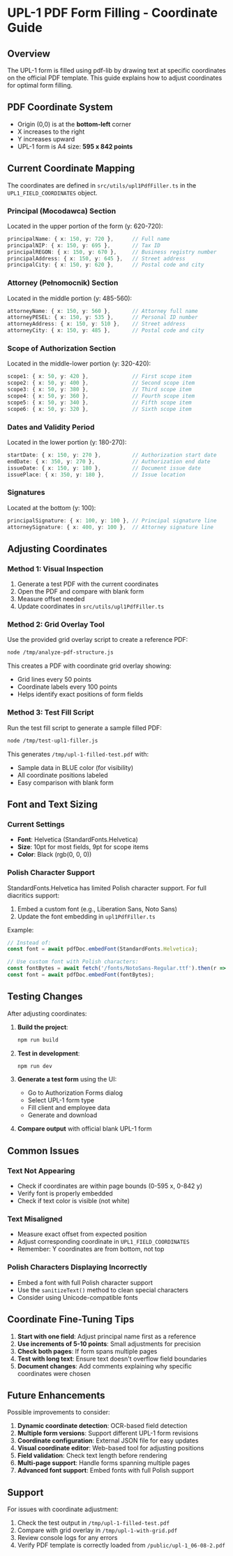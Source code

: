 # UPL-1 PDF Form Filling - Coordinate Guide

## Overview

The UPL-1 form is filled using pdf-lib by drawing text at specific coordinates on the official PDF template. This guide explains how to adjust coordinates for optimal form filling.

## PDF Coordinate System

- Origin (0,0) is at the **bottom-left** corner
- X increases to the right
- Y increases upward
- UPL-1 form is A4 size: **595 x 842 points**

## Current Coordinate Mapping

The coordinates are defined in `src/utils/upl1PdfFiller.ts` in the `UPL1_FIELD_COORDINATES` object.

### Principal (Mocodawca) Section

Located in the upper portion of the form (y: 620-720):

```typescript
principalName: { x: 150, y: 720 },      // Full name
principalNIP: { x: 150, y: 695 },       // Tax ID
principalREGON: { x: 150, y: 670 },     // Business registry number
principalAddress: { x: 150, y: 645 },   // Street address
principalCity: { x: 150, y: 620 },      // Postal code and city
```

### Attorney (Pełnomocnik) Section

Located in the middle portion (y: 485-560):

```typescript
attorneyName: { x: 150, y: 560 },       // Attorney full name
attorneyPESEL: { x: 150, y: 535 },      // Personal ID number
attorneyAddress: { x: 150, y: 510 },    // Street address
attorneyCity: { x: 150, y: 485 },       // Postal code and city
```

### Scope of Authorization Section

Located in the middle-lower portion (y: 320-420):

```typescript
scope1: { x: 50, y: 420 },              // First scope item
scope2: { x: 50, y: 400 },              // Second scope item
scope3: { x: 50, y: 380 },              // Third scope item
scope4: { x: 50, y: 360 },              // Fourth scope item
scope5: { x: 50, y: 340 },              // Fifth scope item
scope6: { x: 50, y: 320 },              // Sixth scope item
```

### Dates and Validity Period

Located in the lower portion (y: 180-270):

```typescript
startDate: { x: 150, y: 270 },          // Authorization start date
endDate: { x: 350, y: 270 },            // Authorization end date
issueDate: { x: 150, y: 180 },          // Document issue date
issuePlace: { x: 350, y: 180 },         // Issue location
```

### Signatures

Located at the bottom (y: 100):

```typescript
principalSignature: { x: 100, y: 100 }, // Principal signature line
attorneySignature: { x: 400, y: 100 },  // Attorney signature line
```

## Adjusting Coordinates

### Method 1: Visual Inspection

1. Generate a test PDF with the current coordinates
2. Open the PDF and compare with blank form
3. Measure offset needed
4. Update coordinates in `src/utils/upl1PdfFiller.ts`

### Method 2: Grid Overlay Tool

Use the provided grid overlay script to create a reference PDF:

```bash
node /tmp/analyze-pdf-structure.js
```

This creates a PDF with coordinate grid overlay showing:
- Grid lines every 50 points
- Coordinate labels every 100 points
- Helps identify exact positions of form fields

### Method 3: Test Fill Script

Run the test fill script to generate a sample filled PDF:

```bash
node /tmp/test-upl1-filler.js
```

This generates `/tmp/upl-1-filled-test.pdf` with:
- Sample data in BLUE color (for visibility)
- All coordinate positions labeled
- Easy comparison with blank form

## Font and Text Sizing

### Current Settings

- **Font**: Helvetica (StandardFonts.Helvetica)
- **Size**: 10pt for most fields, 9pt for scope items
- **Color**: Black (rgb(0, 0, 0))

### Polish Character Support

StandardFonts.Helvetica has limited Polish character support. For full diacritics support:

1. Embed a custom font (e.g., Liberation Sans, Noto Sans)
2. Update the font embedding in `upl1PdfFiller.ts`

Example:
```typescript
// Instead of:
const font = await pdfDoc.embedFont(StandardFonts.Helvetica);

// Use custom font with Polish characters:
const fontBytes = await fetch('/fonts/NotoSans-Regular.ttf').then(r => r.arrayBuffer());
const font = await pdfDoc.embedFont(fontBytes);
```

## Testing Changes

After adjusting coordinates:

1. **Build the project**:
   ```bash
   npm run build
   ```

2. **Test in development**:
   ```bash
   npm run dev
   ```

3. **Generate a test form** using the UI:
   - Go to Authorization Forms dialog
   - Select UPL-1 form type
   - Fill client and employee data
   - Generate and download

4. **Compare output** with official blank UPL-1 form

## Common Issues

### Text Not Appearing

- Check if coordinates are within page bounds (0-595 x, 0-842 y)
- Verify font is properly embedded
- Check if text color is visible (not white)

### Text Misaligned

- Measure exact offset from expected position
- Adjust corresponding coordinate in `UPL1_FIELD_COORDINATES`
- Remember: Y coordinates are from bottom, not top

### Polish Characters Displaying Incorrectly

- Embed a font with full Polish character support
- Use the `sanitizeText()` method to clean special characters
- Consider using Unicode-compatible fonts

## Coordinate Fine-Tuning Tips

1. **Start with one field**: Adjust principal name first as a reference
2. **Use increments of 5-10 points**: Small adjustments for precision
3. **Check both pages**: If form spans multiple pages
4. **Test with long text**: Ensure text doesn't overflow field boundaries
5. **Document changes**: Add comments explaining why specific coordinates were chosen

## Future Enhancements

Possible improvements to consider:

1. **Dynamic coordinate detection**: OCR-based field detection
2. **Multiple form versions**: Support different UPL-1 form revisions
3. **Coordinate configuration**: External JSON file for easy updates
4. **Visual coordinate editor**: Web-based tool for adjusting positions
5. **Field validation**: Check text length before rendering
6. **Multi-page support**: Handle forms spanning multiple pages
7. **Advanced font support**: Embed fonts with full Polish support

## Support

For issues with coordinate adjustment:

1. Check the test output in `/tmp/upl-1-filled-test.pdf`
2. Compare with grid overlay in `/tmp/upl-1-with-grid.pdf`
3. Review console logs for any errors
4. Verify PDF template is correctly loaded from `/public/upl-1_06-08-2.pdf`
